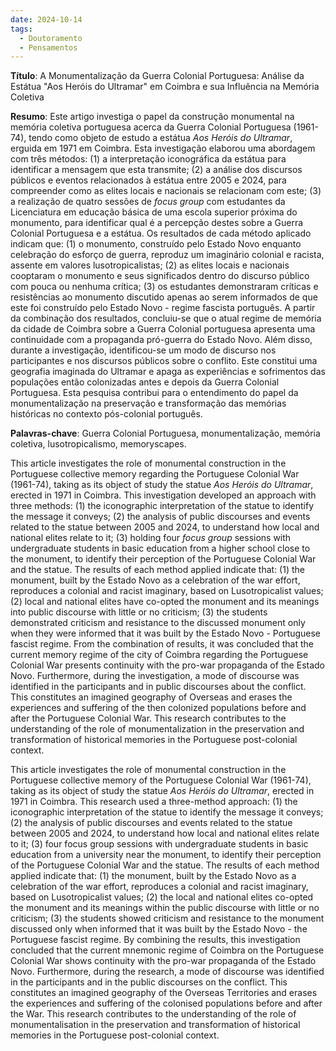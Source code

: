 ```yaml
---
date: 2024-10-14
tags:
  - Doutoramento
  - Pensamentos
---
```

**Título**: A Monumentalização da Guerra Colonial Portuguesa: Análise da Estátua "Aos Heróis do Ultramar" em Coimbra e sua Influência na Memória Coletiva

**Resumo**: Este artigo investiga o papel da construção monumental na memória coletiva portuguesa acerca da Guerra Colonial Portuguesa (1961-74), tendo como objeto de estudo a estátua _Aos Heróis do Ultramar_, erguida em 1971 em Coimbra. Esta investigação elaborou uma abordagem com três métodos: (1) a interpretação iconográfica da estátua para identificar a mensagem que esta transmite; (2) a análise dos discursos públicos e eventos relacionados à estátua entre 2005 e 2024, para compreender como as elites locais e nacionais se relacionam com este; (3) a realização de quatro sessões de *focus group* com estudantes da Licenciatura em educação básica de uma escola superior próxima do monumento, para identificar qual é a percepção destes sobre a Guerra Colonial Portuguesa e a estátua.
Os resultados de cada método aplicado indicam que: (1) o monumento, construído pelo Estado Novo enquanto celebração do esforço de guerra, reproduz um imaginário colonial e racista, assente em valores lusotropicalistas; (2) as elites locais e nacionais cooptaram o monumento e seus significados dentro do discurso público com pouca ou nenhuma crítica; (3) os estudantes demonstraram críticas e resistências ao monumento discutido apenas ao serem informados de que este foi construído pelo Estado Novo - regime fascista português. 
A partir da combinação dos resultados, concluiu-se que o atual regime de memória da cidade de Coimbra sobre a Guerra Colonial portuguesa apresenta uma continuidade com a propaganda pró-guerra do Estado Novo. Além disso, durante a investigação, identificou-se um modo de discurso  nos participantes e nos discursos públicos sobre o conflito. Este constitui uma geografia imaginada do Ultramar e apaga as experiências e sofrimentos das populações então colonizadas antes e depois da Guerra Colonial Portuguesa. Esta pesquisa contribui para o entendimento do papel da monumentalização na preservação e transformação das memórias históricas no contexto pós-colonial português.


**Palavras-chave**: Guerra Colonial Portuguesa, monumentalização, memória coletiva, lusotropicalismo, memoryscapes.


This article investigates the role of monumental construction in the Portuguese collective memory regarding the Portuguese Colonial War (1961-74), taking as its object of study the statue _Aos Heróis do Ultramar_, erected in 1971 in Coimbra. This investigation developed an approach with three methods: (1) the iconographic interpretation of the statue to identify the message it conveys; (2) the analysis of public discourses and events related to the statue between 2005 and 2024, to understand how local and national elites relate to it; (3) holding four *focus group* sessions with undergraduate students in basic education from a higher school close to the monument, to identify their perception of the Portuguese Colonial War and the statue.
The results of each method applied indicate that: (1) the monument, built by the Estado Novo as a celebration of the war effort, reproduces a colonial and racist imaginary, based on Lusotropicalist values; (2) local and national elites have co-opted the monument and its meanings into public discourse with little or no criticism; (3) the students demonstrated criticism and resistance to the discussed monument only when they were informed that it was built by the Estado Novo - Portuguese fascist regime.
From the combination of results, it was concluded that the current memory regime of the city of Coimbra regarding the Portuguese Colonial War presents continuity with the pro-war propaganda of the Estado Novo. Furthermore, during the investigation, a mode of discourse was identified in the participants and in public discourses about the conflict. This constitutes an imagined geography of Overseas and erases the experiences and suffering of the then colonized populations before and after the Portuguese Colonial War. This research contributes to the understanding of the role of monumentalization in the preservation and transformation of historical memories in the Portuguese post-colonial context.



This article investigates the role of monumental construction in the Portuguese collective memory of the Portuguese Colonial War (1961-74),  taking as its object of study the statue _Aos Heróis do Ultramar_, erected in 1971 in Coimbra. This research used a three-method approach: (1) the iconographic interpretation of the statue to identify the message it conveys; (2) the analysis of public discourses and events related to the statue between 2005 and 2024, to understand how local and national elites relate to it; (3) four focus group sessions with undergraduate students in basic education from a university near the monument, to identify their perception of the Portuguese Colonial War and the statue.
The results of each method applied indicate that: (1) the monument, built by the Estado Novo as a celebration of the war effort, reproduces a colonial and racist imaginary, based on Lusotropicalist values; (2) the local and national elites co-opted the monument and its meanings within the public discourse with little or no criticism; (3) the students showed criticism and resistance to the monument discussed only when informed that it was built by the Estado Novo - the Portuguese fascist regime. 
By combining the results, this investigation concluded that the current mnemonic regime of Coimbra on the Portuguese Colonial War shows continuity with the pro-war propaganda of the Estado Novo. Furthermore, during the research, a mode of discourse was identified in the participants and in the public discourses on the conflict. This constitutes an imagined geography of the Overseas Territories and erases the experiences and suffering of the colonised populations before and after the War. This research contributes to the understanding of the role of monumentalisation in the preservation and transformation of historical memories in the Portuguese post-colonial context.




